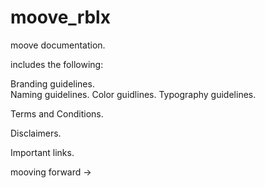 # moove_rblx

moove documentation.

includes the following:

Branding guidelines.  
Naming guidelines.
Color guidlines.
Typography guidelines.

Terms and Conditions.

Disclaimers.

Important links.

mooving forward →
